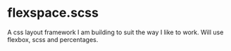 # flexspace.scss
A css layout framework I am building to suit the way I like to work.  Will use flexbox, scss and percentages.
